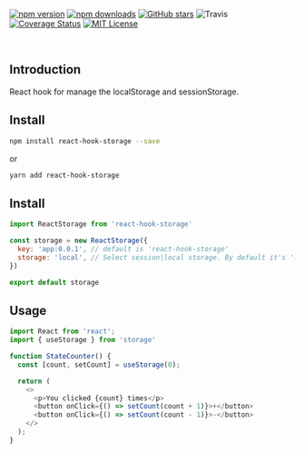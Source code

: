
[![npm version](https://img.shields.io/npm/v/react-hook-storage.svg?style=popout-square)](https://www.npmjs.com/package/react-hook-storage)
[![npm downloads](https://img.shields.io/npm/dm/react-hook-storage.svg?style=popout-square)](https://www.npmjs.com/package/react-hook-storage)
[![GitHub stars](https://img.shields.io/github/stars/waavi/react-hook-storage.svg?style=popout-square)](https://github.com/waavi/react-hook-storage)
![Travis](https://travis-ci.com/Waavi/react-hook-storage.svg?token=Q9Sz1pTvqBgPz1SyHLk1&branch=master)
[![Coverage Status](https://coveralls.io/repos/github/Waavi/react-hook-storage/badge.svg?branch=master)](https://coveralls.io/github/Waavi/react-hook-storage?branch=master)
[![MIT License](https://img.shields.io/badge/license-MIT-blue.svg?style=popout-square)](https://github.com/waavi/react-hook-storage/raw/master/license.txt)

<br>

## Introduction

React hook for manage the localStorage and sessionStorage.

## Install

  ``` bash
  npm install react-hook-storage --save
  ```
  or
  ``` bash
  yarn add react-hook-storage
  ```

## Install

  ``` js
  import ReactStorage from 'react-hook-storage'

  const storage = new ReactStorage({
    key: 'app:0.0.1', // default is 'react-hook-storage'
    storage: 'local', // Select session|local storage. By default it's 'local'
  })

  export default storage
  ```

## Usage

  ```js
  import React from 'react';
  import { useStorage } from 'storage'

  function StateCounter() {
    const [count, setCount] = useStorage(0);

    return (
      <>
        <p>You clicked {count} times</p>
        <button onClick={() => setCount(count + 1)}>+</button>
        <button onClick={() => setCount(count - 1)}>-</button>
      </>
    );
  }
```